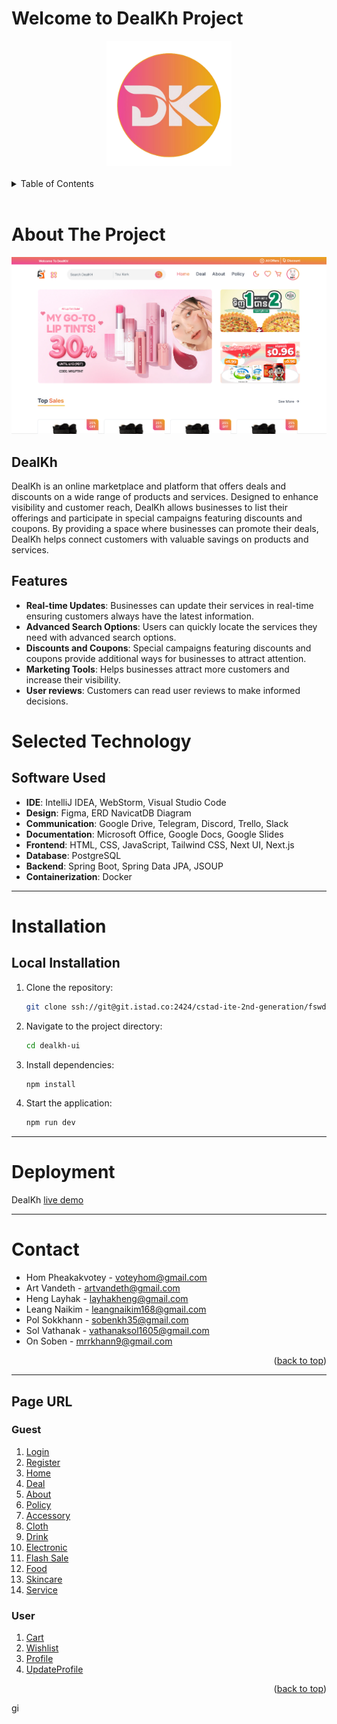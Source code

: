 
<a name="readme-top"></a>

# Welcome to DealKh Project

<div align="center">
  <a href="ssh://git@git.istad.co:2424/cstad-ite-2nd-generation/fswd/dealkh/dealkh-ui.git">
    <img src="public/logo.png" alt="Logo" width="200" height="200">
  </a>
</div>
<br>

<details>
  <summary>Table of Contents</summary>
  <ol>
    <li>
      <a href="#about-the-project">About The Project</a>
    </li>
    <li>
      <a href="#system-architecture">System Architecture</a>
    </li>
    <li>
      <a href="#selected-technology">Selected Technology</a>
    </li>
    <li>
      <a href="#installation">Installation</a>
    </li>
    <li>
      <a href="#deployment">Deployment</a>
    </li>
    <li>
      <a href="#contact">Contact</a>
    </li>
    <li>
      <a href="#page-url">Page URL</a>
    </li>
  </ol>
</details>
<br>

# About The Project

![DealKh Screenshot](/public/forhome.png)

## DealKh

DealKh is an online marketplace and platform that offers deals and discounts on a wide range of products and services. Designed to enhance visibility and customer reach, DealKh allows businesses to list their offerings and participate in special campaigns featuring discounts and coupons. By providing a space where businesses can promote their deals, DealKh helps connect customers with valuable savings on products and services.

## Features

- **Real-time Updates**: Businesses can update their services in real-time ensuring customers always have the latest information.
- **Advanced Search Options**: Users can quickly locate the services they need with advanced search options.
- **Discounts and Coupons**: Special campaigns featuring discounts and coupons provide additional ways for businesses to attract attention.
- **Marketing Tools**: Helps businesses attract more customers and increase their visibility.
- **User reviews**: Customers can read user reviews to make informed decisions.


# Selected Technology

## Software Used

- **IDE**: IntelliJ IDEA, WebStorm, Visual Studio Code
- **Design**: Figma, ERD NavicatDB Diagram
- **Communication**: Google Drive, Telegram, Discord, Trello, Slack
- **Documentation**: Microsoft Office, Google Docs, Google Slides
- **Frontend**: HTML, CSS, JavaScript, Tailwind CSS, Next UI, Next.js
- **Database**: PostgreSQL
- **Backend**: Spring Boot, Spring Data JPA, JSOUP
- **Containerization**: Docker

---

# Installation

## Local Installation

1. Clone the repository:
   ```sh
   git clone ssh://git@git.istad.co:2424/cstad-ite-2nd-generation/fswd/dealkh/dealkh-ui.git
   ```
2. Navigate to the project directory:
   ```sh
   cd dealkh-ui
   ```
3. Install dependencies:
   ```sh
   npm install
   ```
4. Start the application:
   ```sh
   npm run dev
   ```

---

# Deployment

DealKh [live demo](https://dealkh.istad.co)

---

# Contact

- Hom Pheakakvotey - voteyhom@gmail.com
- Art Vandeth - artvandeth@gmail.com
- Heng Layhak - layhakheng@gmail.com
- Leang Naikim - leangnaikim168@gmail.com
- Pol Sokkhann - sobenkh35@gmail.com
- Sol Vathanak - vathanaksol1605@gmail.com
- On Soben - mrrkhann9@gmail.com

<p align="right">(<a href="#readme-top">back to top</a>)</p>

---

## Page URL
### Guest
1. [Login](https://dealkh.istad.co/login)
2. [Register](https://dealkh.istad.co/register)
3. [Home](https://dealkh.istad.co)
4. [Deal](https://dealkh.istad.co/deal)
5. [About](https://dealkh.istad.co/about)
6. [Policy](https://dealkh.istad.co/policy)
7. [Accessory](https://dealkh.istad.co/category/accessory)
8. [Cloth](https://dealkh.istad.co/category/clothes)
9. [Drink](https://dealkh.istad.co/category/drink)
10. [Electronic](https://dealkh.istad.co/category/electronic)
11. [Flash Sale](https://dealkh.istad.co/category/flash-sale)
12. [Food](https://dealkh.istad.co/category/food)
13. [Skincare](https://dealkh.istad.co/category/skin-care)
14. [Service](https://dealkh.istad.co/service)

### User

1. [Cart](https://dealkh.istad.co/cart)
2. [Wishlist](https://dealkh.istad.co/wishlist)
3. [Profile](https://dealkh.istad.co/profile)
4. [UpdateProfile](https://dealkh.istad.co/profile/update-profile)

<p align="right">(<a href="#readme-top">back to top</a>)</p>gi
